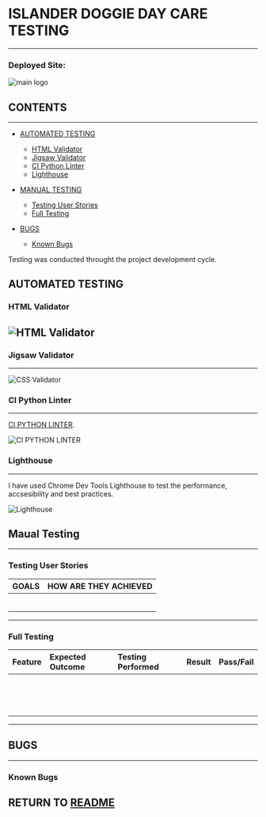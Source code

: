 # ISLANDER DOGGIE DAY CARE TESTING
---
### Deployed Site: []()

![main logo]()

## CONTENTS
---
* [AUTOMATED TESTING](#automated-testing)

  * [HTML Validator](#html-validator)
  * [Jigsaw Validator](#jigsaw-validator)
  * [CI Python Linter](#ci-python-linter)
  * [Lighthouse](#lighthouse)


* [MANUAL TESTING](#manual-testing)

  * [Testing User Stories](#testing-user-stories)
  * [Full Testing](#full-testing)


* [BUGS](#bugs)

  * [Known Bugs](#known-bugs)

Testing was conducted throught the project development cycle.

## AUTOMATED TESTING

### HTML Validator

![HTML Validator]()
---
### Jigsaw Validator
---

![CSS Validator](docs/testing/CSS-Validator.png)

### CI Python Linter
---
 [CI PYTHON LINTER](https://pep8ci.herokuapp.com/).


![CI PYTHON LINTER](docs/testing/python-linter.png)

### Lighthouse
---
I have used Chrome Dev Tools Lighthouse to test the performance, accsesibility and best practices.

![Lighthouse](docs/testing/lighthouse.png)


## Maual Testing<a id = "manual-testing"></a>
---
### Testing User Stories

| GOALS | HOW ARE THEY ACHIEVED |
| :--- | :--- | 
|  |  | 
|  |  | 
|  |  | 
|  | | 
|  |  | 
|  | | 

---
### Full Testing


| Feature | Expected Outcome | Testing Performed | Result | Pass/Fail |
| :--- | :--- | :--- | :--- | :--- |
|  | | | |  |
|  | |  |  |  |
|  |  |  |  |  |
|  |  |  |  |  |
|  |  |  |  |  | 
| |  | |  |  | 
|  |  |  |  |  | 
|  |  |  |  |  | 
|  |  |  |  |  | 
|   |  |  |  | | 
|  |  |  |  |  |
|  |  |  |  |  | 
|  | |  |  | |
|  | |  |  |  |

---
## BUGS
---
### Known Bugs



## RETURN TO [README](README.md)